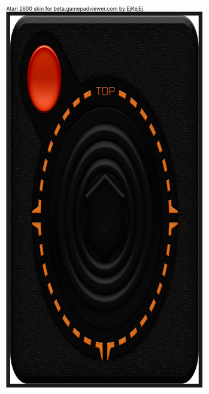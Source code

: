 <p align="left">
Atari 2600 skin for beta.gamepadviewer.com by EjKejEj
<img src="https://github.com/EjKejEj/Gamepad-Viewer-skins/blob/main/2600/atari2600.png" width="984" height="984" border="10"/>
</p>
